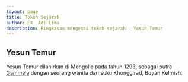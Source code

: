 ```yaml
---
layout: page
title: Tokoh Sejarah
author: FX. Adi Lima
description: Ringkasan mengenai tokoh sejarah - Yesun Temur
---
```


## Yesun Temur

Yesun Temur dilahirkan di Mongolia pada tahun 1293, sebagai putra 
[Gammala](gammala "Gammala adalah putra sulung Zhenjin dan istrinya, Kokejin. Baca selengkapnya...") dengan
seorang wanita dari suku Khonggirad, Buyan Kelmish.


